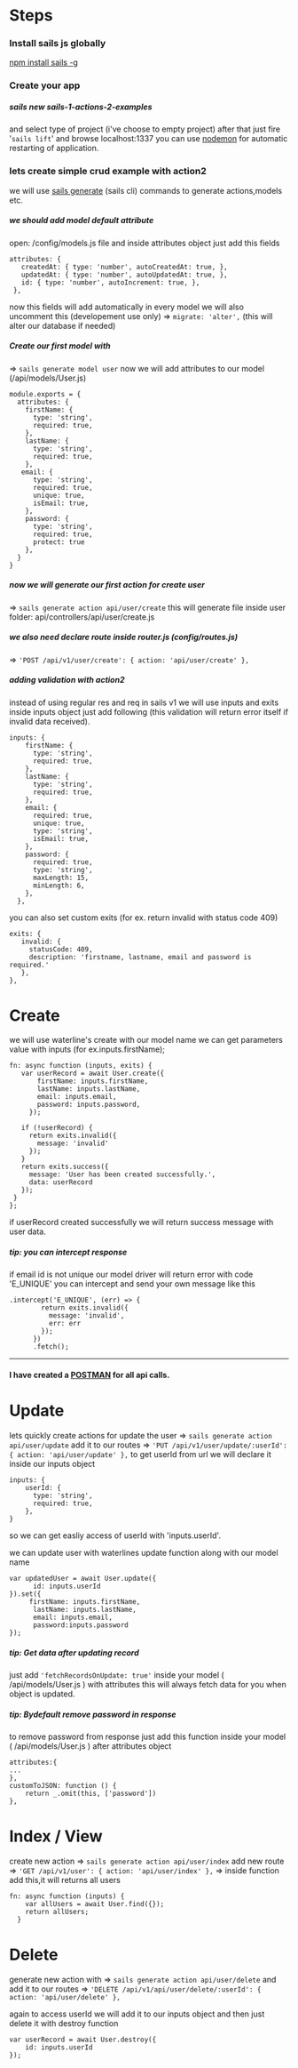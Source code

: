 # Steps
### Install sails js globally
[npm install sails -g](https://sailsjs.com/get-started)

### Create your app
##### sails new sails-1-actions-2-examples
and select type of project (i've choose to empty project)
after that just fire '`sails lift`' and browse localhost:1337
you can use [nodemon](https://nodemon.io/) for automatic restarting of application.

### lets create simple crud example with action2
we will use [sails generate](https://sailsjs.com/documentation/reference/command-line-interface/sails-generate) (sails cli) commands to generate actions,models etc.

##### we should add model default attribute
open: /config/models.js file and inside attributes object just add this fields
 ```
 attributes: {
    createdAt: { type: 'number', autoCreatedAt: true, },
    updatedAt: { type: 'number', autoUpdatedAt: true, },
    id: { type: 'number', autoIncrement: true, },
  },
 ```
 now this fields will add automatically in every model
 we will also uncomment this (developement use only)
 => `migrate: 'alter',` (this will alter our database if needed)
##### Create our first model with
=> `sails generate model user`
now we will add attributes to our model (/api/models/User.js)
```
module.exports = {
  attributes: {
    firstName: {
      type: 'string',
      required: true,
    },
    lastName: {
      type: 'string',
      required: true,
    },
   email: {
      type: 'string',
      required: true,
      unique: true,
      isEmail: true,
    },
    password: {
      type: 'string',
      required: true,
      protect: true
    },
  }
}
```
##### now we will generate our first action for create user
=> `sails generate action api/user/create`
this will generate file inside user folder: api/controllers/api/user/create.js

##### we also need declare route inside router.js (config/routes.js)
=> `'POST /api/v1/user/create': { action: 'api/user/create' },`

##### adding validation with action2
instead of using regular res and req in sails v1 we will use inputs and exits
inside inputs object just add following
(this validation will return error itself if invalid data received).
```
inputs: {
    firstName: {
      type: 'string',
      required: true,
    },
    lastName: {
      type: 'string',
      required: true,
    },
    email: {
      required: true,
      unique: true,
      type: 'string',
      isEmail: true,
    },
    password: {
      required: true,
      type: 'string',
      maxLength: 15,
      minLength: 6,
    },
  },
```
you can also set custom exits (for ex. return invalid with status code 409)
 ```
 exits: {
    invalid: {
      statusCode: 409,
      description: 'firstname, lastname, email and password is required.'
    },
 },
```

 # Create
 we will use waterline's create with our model name
 we can get parameters value with inputs (for ex.inputs.firstName);
 ```
 fn: async function (inputs, exits) {
    var userRecord = await User.create({
        firstName: inputs.firstName,
        lastName: inputs.lastName,
        email: inputs.email,
        password: inputs.password,
      });

    if (!userRecord) {
      return exits.invalid({
        message: 'invalid'
      });
    }
    return exits.success({
      message: 'User has been created successfully.',
      data: userRecord
    });
  }
};
```

if userRecord created successfully we will return success message with user data.
##### tip: you can intercept response
if email id is not unique our model driver will return error with code 'E_UNIQUE'
you can intercept and send your own message like this
```
.intercept('E_UNIQUE', (err) => {
        return exits.invalid({
          message: 'invalid',
          err: err
        });
      })
      .fetch();
```
--------------
#### I have created a [POSTMAN](https://www.getpostman.com/collections/8ca6ae07e1ceaf68b4aa) for all api calls.
# Update
lets quickly create actions for update the user
=> `sails generate action api/user/update`
add it to our routes
=> `'PUT /api/v1/user/update/:userId': { action: 'api/user/update' },`
to get userId from url we will declare it inside our inputs object

```
inputs: {
    userId: {
      type: 'string',
      required: true,
    },
}
```
so we can get easliy access of userId with 'inputs.userId'.

we can update user with waterlines update function along with our model name
```
var updatedUser = await User.update({
      id: inputs.userId
}).set({
     firstName: inputs.firstName,
      lastName: inputs.lastName,
      email: inputs.email,
      password:inputs.password
});
```
##### tip: Get data after updating record
just add `'fetchRecordsOnUpdate: true'` inside your model ( /api/models/User.js ) with attributes
this will always fetch data for you when object is updated.

##### tip: Bydefault remove password in response
to remove password from response just add this function inside your model ( /api/models/User.js ) after attributes object
```
attributes:{
...
},
customToJSON: function () {
    return _.omit(this, ['password'])
},
```
# Index / View
create new action
=> `sails generate action api/user/index`
add new route
=> `'GET /api/v1/user': { action: 'api/user/index' },`
=> inside function add this,it will returns all users
```
fn: async function (inputs) {
    var allUsers = await User.find({});
    return allUsers;
  }
```

# Delete
generate new action with
=>  `sails generate action api/user/delete`
and add it to our routes
=> `'DELETE /api/v1/api/user/delete/:userId': { action: 'api/user/delete' },`

again to access userId we will add it to our inputs object and then just delete it with destroy function
```
var userRecord = await User.destroy({
    id: inputs.userId
});
```
